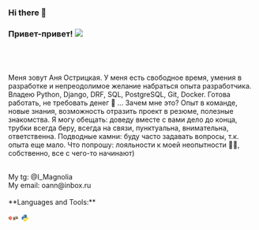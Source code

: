 ### Hi there 👋


### Привет-привет! <img src="https://media.giphy.com/media/hvRJCLFzcasrR4ia7z/giphy.gif" width="25px">
<!--
**Ann-Ostr/Ann-Ostr** is a ✨ _special_ ✨ repository because its `README.md` (this file) appears on your GitHub profile.


Here are some ideas to get you started:

- 🔭 I’m currently working on ...
- 🌱 I’m currently learning ...
- 👯 I’m looking to collaborate on ...
- 🤔 I’m looking for help with ...
- 💬 Ask me about ...
- 📫 How to reach me: ...
- 😄 Pronouns: ...
- ⚡ Fun fact: ...
-->


#
<br />

Меня зовут Аня Острицкая. У меня есть свободное время, умения в разработке и непреодолимое желание набраться опыта разработчика. Владею Python, Django, DRF, SQL, PostgreSQL, Git, Docker.
Готова работать, не требовать денег 🫠 ...  Зачем мне это? Опыт в команде, новые знания, возможность отразить проект в резюме, полезные знакомства. 
Я могу обещать: доведу вместе с вами дело до конца, трубки всегда беру, всегда на связи, пунктуальна, внимательна, ответственна. 
Подводные камни: буду часто задавать вопросы, т.к. опыта еще мало. Что попрошу: лояльности к моей неопытности 🤣😁, собственно, все с чего-то начинают)


<br />
My tg: @I_Magnolia
<br />
My email: oann@inbox.ru
<br />
<br />
**Languages and Tools:**  

<code><img height="20" src="https://raw.githubusercontent.com/github/explore/80688e429a7d4ef2fca1e82350fe8e3517d3494d/topics/git/git.png"></code>
<code><img height="20" src="https://raw.githubusercontent.com/github/explore/80688e429a7d4ef2fca1e82350fe8e3517d3494d/topics/python/python.png"></code>
